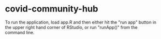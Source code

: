 # covid-community-hub
To run the application, load app.R and then either hit the "run app" button in the upper right hand corner of RStudio, or run "runApp()" from the command line.